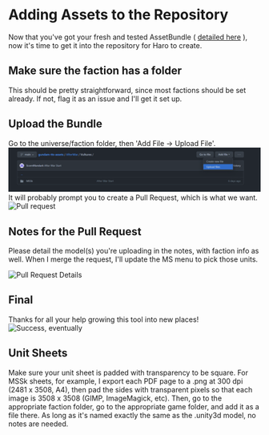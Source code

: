 # Adding Assets to the Repository

Now that you've got your fresh and tested AssetBundle ( [detailed here](https://github.com/ScornMandark/gundam-tts-assets/blob/main/Adding%20Assets/Add%20Unity%20Asset%20Bundling.md) ), now it's time to get it into the repository for Haro to create.

## Make sure the faction has a folder
This should be pretty straightforward, since most factions should be set already.  If not, flag it as an issue and I'll get it set up.

## Upload the Bundle
Go to the universe/faction folder, then 'Add File -> Upload File'.  
![Load it up](Add%20Assets%20To%20Repo/GitHub01Upload.png)
It will probably prompt you to create a Pull Request, which is what we want.
![Pull request](GitHub02PullRequest.png)

## Notes for the Pull Request
Please detail the model(s) you're uploading in the notes, with faction info as well.  When I merge the request, I'll update the MS menu to pick those units.

![Pull Request Details](GitHub03PullRequestSubmit.png)

## Final
Thanks for all your help growing this tool into new places!
![Success, eventually](GitHub04EventuallySuccess.png)

## Unit Sheets
Make sure your unit sheet is padded with transparency to be square.  For MSSk sheets, for example, I export each PDF page to a .png at 300 dpi (2481 x 3508, A4), then pad the sides with transparent pixels so that each image is 3508 x 3508 (GIMP, ImageMagick, etc).  Then, go to the appropriate faction folder, go to the appropriate game folder, and add it as a file there.  As long as it's named exactly the same as the .unity3d model, no notes are needed.
